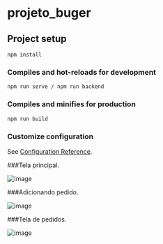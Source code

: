 # projeto_buger

## Project setup
```
npm install
```

### Compiles and hot-reloads for development
```
npm run serve / npm run backend
```

### Compiles and minifies for production
```
npm run build
```

### Customize configuration
See [Configuration Reference](https://cli.vuejs.org/config/).




###Tela principal.

![image](https://user-images.githubusercontent.com/101597768/202926758-7514bc70-88c5-41ab-974d-d71b1bd8b639.png)



###Adicionando pedido. 

![image](https://user-images.githubusercontent.com/101597768/202926785-d4444d7f-6420-440b-8e8e-c3c2d3e8750e.png)


###Tela de pedidos. 


![image](https://user-images.githubusercontent.com/101597768/202926794-c7cd0880-bb17-411d-9f80-83cca1d4b855.png)

